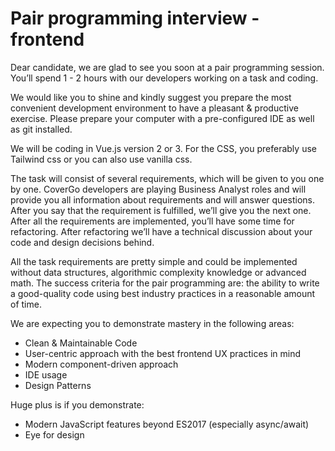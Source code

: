 # Pair programming interview - frontend

Dear candidate, we are glad to see you soon at a pair programming session. 
You’ll spend 1 - 2 hours with our developers working on a task and coding.

We would like you to shine and kindly suggest you prepare the most convenient
development environment to have a pleasant & productive exercise. Please 
prepare your computer with a pre-configured IDE as well as git installed. 

We will be coding in Vue.js version 2 or 3. For the CSS, you preferably use Tailwind css or you can also use vanilla css.

The task will consist of several requirements, which will be given to you one by one.
CoverGo developers are playing Business Analyst roles and will provide you all information about requirements and will answer questions. After you say that the requirement is fulfilled, we’ll give you the next one. 
After all the requirements are implemented, you’ll have some time for refactoring. After refactoring we’ll have a technical discussion about your code and design decisions behind.

All the task requirements are pretty simple and could be implemented without data structures, algorithmic complexity knowledge or advanced math. 
The success criteria for the pair programming are: the ability to write a good-quality code using best industry practices in a reasonable amount of time. 

We are expecting you to demonstrate mastery in the following areas: 

+ Clean & Maintainable Code
+ User-centric approach with the best frontend UX practices in mind
+ Modern component-driven approach
+ IDE usage
+ Design Patterns

Huge plus is if you demonstrate:

+ Modern JavaScript features beyond ES2017 (especially async/await)
+ Eye for design

